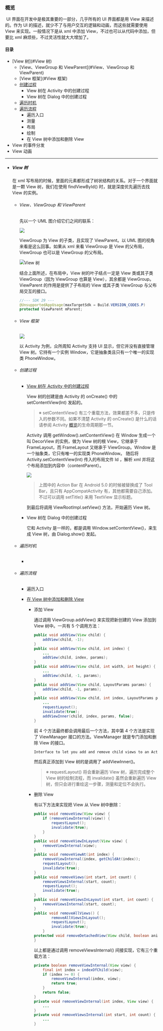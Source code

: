 ### 概览

​	UI 界面在开发中是极其重要的一部分，几乎所有的 UI 界面都是用 View 来描述的。作为 UI 的描述，就少不了与用户交互的逻辑和动画，而这些就需要使用 View 来实现。一般情况下是从 xml 中添加 View，不过也可以从代码中添加，但要比 xml 麻烦些，不过灵活性就大大增加了。

#### 目录

- [View 树](#View 树)
  - [View、ViewGroup 和 ViewParent](#View、ViewGroup 和 ViewParent)
  - [View 框架](#View 框架)
  - [创建过程](#创建过程)
    - View 树在 Activity 中的创建过程
    - View 树在 Dialog 中的创建过程
  - [遍历时机](#遍历时机)
  - [遍历流程](#遍历流程)
    - 遍历入口
    - 测量
    - 布局
    - 绘制
    - 在 View 树中添加和删除 View
- View 的事件分发
- View 动画

***

- ##### View 树

  在 xml 写布局的时候，里面的元素都形成了树状结构的关系。对于一个界面就是一颗 View 树，我们在使用 findViewById() 时，就是深度优先遍历去找 View 的实例。
  
  - ###### View、ViewGroup 和 ViewParent
  
    先以一个 UML 图介绍它们之间的联系：
  
    ![](http://chuantu.xyz/t6/714/1580691912x989559058.jpg)
  
    ViewGroup 为 View 的子类，且实现了 ViewParent。以 UML 图的视角来看是这么回事。如果从 xml 来看 ViewGroup 是 View 的父布局，ViewGroup 也可以是 ViewGroup 的父布局。
  
    ![View 树](https://developer.android.google.cn/images/viewgroup_2x.png)
  
    结合上面所述，在布局中，View 树的叶子结点一定是 View 类或其子类 ViewGroup（因为 ViewGroup 也算是 View），其余都是 ViewGroup。ViewParent 的作用是提供了子布局的 View 或其子类 ViewGroup 与父布局交互的接口。
  
    ```Java
    //--- SDK 29 ---
    @UnsupportedAppUsage(maxTargetSdk = Build.VERSION_CODES.P)
    protected ViewParent mParent;
    ```
  
  - ###### View 框架
  
    ![](http://chuantu.xyz/t6/715/1581172873x2728309358.png)
  
    以 Activity 为例，众所周知 Activity 支持 UI 显示，但它并没有直接管理 View 树。它持有一个实例 Window，它是抽象类且只有一个唯一的实现类 PhoneWindow。
  
  - ###### 创建过程
  
    - [View 树在 Activity 中的创建过程](https://github.com/MemoryLimitExceeded/Android/blob/master/%E7%9F%A5%E8%AF%86%E7%82%B9/readme%E8%AF%A6%E7%BB%86%E5%86%85%E5%AE%B9/Android/UI/View%20%E4%BD%93%E7%B3%BB/View%20%E6%A0%91%E5%9C%A8%20Activity%20%E4%B8%AD%E7%9A%84%E5%88%9B%E5%BB%BA%E8%BF%87%E7%A8%8B.md)
  
      View 树的创建是由 Activity 的 onCreate() 中的 setContentView(Int) 发起的。
  
      > ※ setContentView() 有三个重载方法，效果都差不多，只是传入的参数不同。如果不清楚 Activity 的 onCreate() 是什么的话请参阅 Activity [概览](https://github.com/MemoryLimitExceeded/Android/blob/master/%E7%9F%A5%E8%AF%86%E7%82%B9/readme%E8%AF%A6%E7%BB%86%E5%86%85%E5%AE%B9/Android/%E5%9B%9B%E5%A4%A7%E7%BB%84%E4%BB%B6/Activity/%E6%A6%82%E8%A7%88.md)的生命周期那一节。
  
      Activity 调用 getWindow().setContentView() 在 Window 生成一个叫 DecorView 的实例，做为 View 树的根 View，它继承于  FrameLayout，而 FrameLayout 又继承于 ViewGroup。Window 是一个抽象类，它只有唯一的实现类 PhoneWindow。 随后将 Activity.setContentView(Int) 传入的布局文件 Id ，解析 xml 并将这个布局添加到内容中（contentParent）。
  
      ![](https://upload-images.jianshu.io/upload_images/7522223-68eef8da18fe8dce.png?imageMogr2/auto-orient/strip|imageView2/2/format/webp)
  
      > 上图中的 Action Bar 在 Android 5.0 的时候被替换成了 Tool Bar，且只有 AppCompatActivity 有，其他都需要自己添加。不过可以调用 setTitle() 来用 TextView 显示标题。
  
      到最后将调用 ViewRootImpl.setView() 方法，开始遍历 View 树。
  
    - View 树在 Dialog 中的创建过程
  
      它和 Activity 是一样的，都是调用 Window.setContentView()，来生成 View 树，由 Dialog.show() 发起。
  
  - ###### 遍历时机
  
    - 
  
  - ###### 遍历流程
  
    - 遍历入口
  
    - [在 View 树中添加和删除 View](https://github.com/MemoryLimitExceeded/Android/blob/master/%E7%9F%A5%E8%AF%86%E7%82%B9/readme%E8%AF%A6%E7%BB%86%E5%86%85%E5%AE%B9/Android/UI/View%20%E4%BD%93%E7%B3%BB/%E5%9C%A8%20View%20%E6%A0%91%E4%B8%AD%E6%B7%BB%E5%8A%A0%E5%92%8C%E5%88%A0%E9%99%A4%20View.md)
    
      - 添加 View
    
        通过调用 ViewGroup.addView() 来实现把新创建的 View 添加到 View 树中。一共有 5 个调用方法：
    
        ```java
        public void addView(View child) {
            addView(child, -1);
        }
        public void addView(View child, int index) {
            ...
            addView(child, index, params);
        }
        public void addView(View child, int width, int height) {
            ...
            addView(child, -1, params);
        }
        public void addView(View child, LayoutParams params) {
            addView(child, -1, params);
        }
        public void addView(View child, int index, LayoutParams params) {
            ...
            requestLayout();
            invalidate(true);
            addViewInner(child, index, params, false);
        }
        ```
    
        前 4 个方法最终都会调用最后一个方法，其中第 4 个方法是实现了 ViewManager 接口的方法。ViewManager 就是专门添加和删除 View 的接口。
    
        ```java
        Interface to let you add and remove child views to an Activity（个人认为只要有类似 Activity 的 View 树就能使用这个接口，例如 Dialog）. To get an instance of this class, call {@link android.content.Context#getSystemService(java.lang.String) Context.getSystemService()}.
        ```
    
        然后真正添加到 View 树的是调用了 addViewInner()。
    
        > ※ requestLayout() 将会重新遍历 View 树，遍历完成整个 View 树的绘制流程，而 invalidate() 虽然会重新遍历 View 树，但只会进行重绘这一步骤，测量和定位不会执行。
    
      - 删除 View
    
        有以下方法来实现把 View 从 View 树中删除：
    
        ```java
        public void removeView(View view) {
            if (removeViewInternal(view)) {
                requestLayout();
                invalidate(true);
            }
        }
        public void removeViewInLayout(View view) {
            removeViewInternal(view);
        }
        public void removeViewAt(int index) {
            removeViewInternal(index, getChildAt(index));
            requestLayout();
            invalidate(true);
        }
        public void removeViews(int start, int count) {
            removeViewsInternal(start, count);
            requestLayout();
            invalidate(true);
        }
        public void removeViewsInLayout(int start, int count) {
            removeViewsInternal(start, count);
        }
        public void removeAllViews() {
                removeAllViewsInLayout();
                requestLayout();
                invalidate(true);
            }
        protected void removeDetachedView(View child, boolean animate) {
        }
        ```
    
        以上都是通过调用 removeViewsInternal() 间接实现，它有三个重载方法：
    
        ```java
        private boolean removeViewInternal(View view) {
            final int index = indexOfChild(view);
            if (index >= 0) {
                removeViewInternal(index, view);
                return true;
            }
            return false;
        }
        private void removeViewInternal(int index, View view) {
            ...
        }
        private void removeViewsInternal(int start, int count) {
            ...
        }
        ```
    
        
    
    
    
    